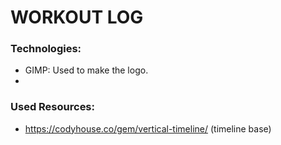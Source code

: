 # WORKOUT LOG


### Technologies:

 - GIMP: Used to make the logo.
 - 

### Used Resources:

 - https://codyhouse.co/gem/vertical-timeline/ (timeline base)
